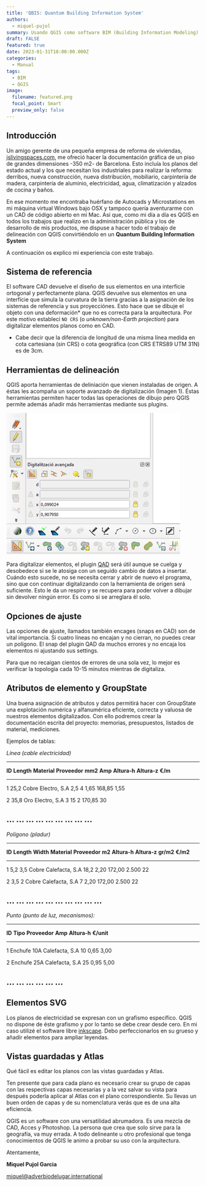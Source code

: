 ```yaml
---
title: 'QBIS: Quantum Building Information System'
authors: 
  - miquel-pujol
summary: Usando QGIS como software BIM (Building Information Modeling)
draft: FALSE
featured: true
date: 2023-01-31T18:00:00.000Z
categories:
  - Manual
tags:
  - BIM
  - QGIS
image:
  filename: featured.png
  focal_point: Smart
  preview_only: false
---
```


## Introducción

Un amigo gerente de una pequeña empresa de reforma de viviendas,
[jslivingspaces.com](https://jslivingspaces.com),
me ofreció hacer la documentación gráfica de un piso de grandes
dimensiones -350 m2- de Barcelona. Esto incluía los planos del estado
actual y los que necesitan los industriales para realizar la reforma:
derribos, nueva construcción, nueva distribución, mobiliario,
carpintería de madera, carpintería de aluminio, electricidad, agua,
climatización y alzados de cocina y baños.

En ese momento me encontraba huérfano de Autocads y Microstations en mi
máquina virtual Windows bajo OSX y tampoco quería aventurarme con un CAD
de código abierto en mi Mac. Así que, como mi día a día es QGIS en todos
los trabajos que realizo en la administración pública y los de
desarrollo de mis productos, me dispuse a hacer todo el trabajo de
delineación con QGIS convirtiéndolo en un **Quantum Building Information System**

A continuación os explico mi experiencia con este trabajo.

## Sistema de referencia

El software CAD devuelve el diseño de sus elementos en una interfície
ortogonal y perfectamente plana. QGIS devuelve sus elementos en una
interfície que simula la curvatura de la tierra gracias a la asignación
de los sistemas de referencia y sus proyecciónes. Esto hace que se
dibuje el objeto con una deformación* que no es correcta para la
arquitectura. Por este motivo establecí `NO CRS` (o *unknown/non-Earth projection*)
para digitalizar elementos planos como en CAD.

* Cabe decir que la diferencia de longitud de una misma línea medida en cota cartesiana (sin CRS) o cota geográfica (con CRS ETRS89 UTM 31N) es de 3cm.

## Herramientas de delineación

QGIS aporta herramientas de deliniación que vienen instaladas de origen.
A éstas les acompaña un soporte avanzado de digitalización (Imagen 1).
Éstas herramientas permiten hacer todas las operaciones de dibujo pero
QGIS permite además añadir más herramientas mediante sus plugins.

![Imagen 1 - Soporte Avanzado de digitalización en QGIS](image1.png)

Para digitalizar elementos, el plugin [QAD](https://plugins.qgis.org/plugins/qad/) será útil aunque se cuelga y desobedece si se le atosiga con un seguido cambio de datos a insertar.
Cuándo esto sucede, no se necesita cerrar y abrir de nuevo el programa,
sino que con continuar digitalizando con la herramienta de origen será
suficiente. Esto le da un respiro y se recupera para poder volver a
dibujar sin devolver ningún error. Es como si se arreglara él solo.

## Opciones de ajuste

Las opciones de ajuste, llamados también encages (snaps en CAD) son de
vital importancia. Si cuatro líneas no encajan y no cierran, no puedes
crear un polígono. El snap del plugin QAD da muchos errores y no encaja
los elementos ni ajustando sus settings.

Para que no recaigan cientos de errores de una sola vez, lo mejor es
verificar la topologia cada 10-15 minutos mientras de digitaliza.

## Atributos de elemento y GroupState

Una buena asignación de atributos y datos permitirá hacer con GroupState
una explotación numérica y alfanumérica eficiente, correcta y valuosa de
nuestros elementos digitalizados. Con ello podremos crear la
documentación escrita del proyecto: memorias, presupuestos, listados de
material, mediciones.

Ejemplos de tablas:

*Línea (cable electricidad)*

  ----------------------------------------------------------------------------------------------------------------
  **ID**   **Length**   **Material**   **Proveedor**   **mm2**   **Amp**   **Altura-h**   **Altura-z**   **€/m**
  -------- ------------ -------------- --------------- --------- --------- -------------- -------------- ---------
  1        25,2         Cobre          Electro, S.A    2,5       4         1,65           168,85         1,55

  2        35,8         Oro            Electro, S.A    3         15        2              170,85         30

  ...      ...          ...            ...             ...       ...       ...            ...            ...
  ----------------------------------------------------------------------------------------------------------------

*Polígono (pladur)*

  ------------------------------------------------------------------------------------------------------------------------------
  **ID**   **Length**   **Width**   **Material**   **Proveedor**   **m2**   **Altura-h**   **Altura-z**   **gr/m2**   **€/m2**
  -------- ------------ ----------- -------------- --------------- -------- -------------- -------------- ----------- ----------
  1        5,2          3,5         Cobre          Calefacta, S.A  18,2     2,20           172,00         2.500       22

  2        3,5          2           Cobre          Calefacta, S.A  7        2,20           172,00         2.500       22

  ...      ...          ...         ...            ...             ...      ...            ...            ...         ...
  ------------------------------------------------------------------------------------------------------------------------------

*Punto (punto de luz, mecanismos):*

  ----------------------------------------------------------------------------------
  **ID**        **Tipo**      **Proveedor**   **Amp**   **Altura-h**   **€/unit**
  ------------- ------------- --------------- --------- -------------- -------------
  1             Enchufe 10A   Calefacta, S.A  10        0,65           3,00

  2             Enchufe 25A   Calefacta, S.A  25        0,95           5,00

  ...           ...           ...             ...       ...            ...
  ----------------------------------------------------------------------------------


## Elementos SVG

Los planos de electricidad se expresan con un grafismo específico. QGIS
no dispone de éste grafismo y por lo tanto se debe crear desde cero. En
mi caso utilizé el software libre [inkscape](https://inkscape.org/es/).
Debo perfeccionarlos en su grueso y añadir elementos para ampliar leyendas.


## Vistas guardadas y Atlas

Qué fácil es editar los planos con las vistas guardadas y Atlas.

Ten presente que para cada plano es necesario crear su grupo de capas
con las respectivas capas necesarias y a la vez salvar su vista para
después poderla aplicar al Atlas con el plano correspondiente. Su llevas
un buen orden de capas y de su nomenclatura verás que es de una alta
eficiencia.

QGIS es un software con una versatilidad abrumadora. Es una mezcla de
CAD, Acces y Photoshop. La persona que crea que solo sirve para la
geografía, va muy errada. A todo delineante u otro profesional que tenga
conocimientos de QGIS le animo a probar su uso con la arquitectura.

Atentamente,

**Miquel Pujol Garcia**

miquel@adverbiodelugar.international
